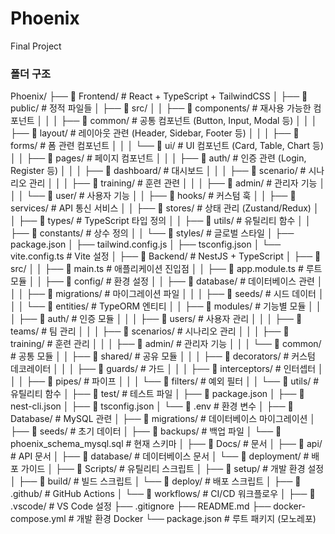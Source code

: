# Phoenix

Final Project

### 폴더 구조

Phoenix/
├── 📁 Frontend/ # React + TypeScript + TailwindCSS
│ ├── 📁 public/ # 정적 파일들
│ ├── 📁 src/
│ │ ├── 📁 components/ # 재사용 가능한 컴포넌트
│ │ │ ├── 📁 common/ # 공통 컴포넌트 (Button, Input, Modal 등)
│ │ │ ├── 📁 layout/ # 레이아웃 관련 (Header, Sidebar, Footer 등)
│ │ │ ├── 📁 forms/ # 폼 관련 컴포넌트
│ │ │ └── 📁 ui/ # UI 컴포넌트 (Card, Table, Chart 등)
│ │ ├── 📁 pages/ # 페이지 컴포넌트
│ │ │ ├── 📁 auth/ # 인증 관련 (Login, Register 등)
│ │ │ ├── 📁 dashboard/ # 대시보드
│ │ │ ├── 📁 scenario/ # 시나리오 관리
│ │ │ ├── 📁 training/ # 훈련 관련
│ │ │ ├── 📁 admin/ # 관리자 기능
│ │ │ └── 📁 user/ # 사용자 기능
│ │ ├── 📁 hooks/ # 커스텀 훅
│ │ ├── 📁 services/ # API 통신 서비스
│ │ ├── 📁 stores/ # 상태 관리 (Zustand/Redux)
│ │ ├── 📁 types/ # TypeScript 타입 정의
│ │ ├── 📁 utils/ # 유틸리티 함수
│ │ ├── 📁 constants/ # 상수 정의
│ │ └── 📁 styles/ # 글로벌 스타일
│ ├── package.json
│ ├── tailwind.config.js
│ ├── tsconfig.json
│ └── vite.config.ts # Vite 설정
│
├── 📁 Backend/ # NestJS + TypeScript
│ ├── 📁 src/
│ │ ├── 📁 main.ts # 애플리케이션 진입점
│ │ ├── 📁 app.module.ts # 루트 모듈
│ │ ├── 📁 config/ # 환경 설정
│ │ ├── 📁 database/ # 데이터베이스 관련
│ │ │ ├── 📁 migrations/ # 마이그레이션 파일
│ │ │ ├── 📁 seeds/ # 시드 데이터
│ │ │ └── 📁 entities/ # TypeORM 엔티티
│ │ ├── 📁 modules/ # 기능별 모듈
│ │ │ ├── 📁 auth/ # 인증 모듈
│ │ │ ├── 📁 users/ # 사용자 관리
│ │ │ ├── 📁 teams/ # 팀 관리
│ │ │ ├── 📁 scenarios/ # 시나리오 관리
│ │ │ ├── 📁 training/ # 훈련 관리
│ │ │ ├── 📁 admin/ # 관리자 기능
│ │ │ └── 📁 common/ # 공통 모듈
│ │ ├── 📁 shared/ # 공유 모듈
│ │ │ ├── 📁 decorators/ # 커스텀 데코레이터
│ │ │ ├── 📁 guards/ # 가드
│ │ │ ├── 📁 interceptors/ # 인터셉터
│ │ │ ├── 📁 pipes/ # 파이프
│ │ │ └── 📁 filters/ # 예외 필터
│ │ └── 📁 utils/ # 유틸리티 함수
│ ├── 📁 test/ # 테스트 파일
│ ├── 📁 package.json
│ ├── 📁 nest-cli.json
│ ├── 📁 tsconfig.json
│ └── 📁 .env # 환경 변수
│
├── 📁 Database/ # MySQL 관련
│ ├── 📁 migrations/ # 데이터베이스 마이그레이션
│ ├── 📁 seeds/ # 초기 데이터
│ ├── 📁 backups/ # 백업 파일
│ └── 📁 phoenix_schema_mysql.sql # 현재 스키마
│
├── 📁 Docs/ # 문서
│ ├── 📁 api/ # API 문서
│ ├── 📁 database/ # 데이터베이스 문서
│ └── 📁 deployment/ # 배포 가이드
│
├── 📁 Scripts/ # 유틸리티 스크립트
│ ├── 📁 setup/ # 개발 환경 설정
│ ├── 📁 build/ # 빌드 스크립트
│ └── 📁 deploy/ # 배포 스크립트
│
├── 📁 .github/ # GitHub Actions
│ └── 📁 workflows/ # CI/CD 워크플로우
│
├── 📁 .vscode/ # VS Code 설정
├── .gitignore
├── README.md
├── docker-compose.yml # 개발 환경 Docker
└── package.json # 루트 패키지 (모노레포)

